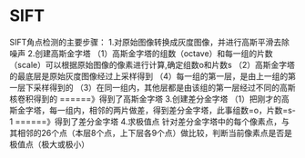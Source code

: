 # SIFT
SIFT角点检测的主要步骤：
1.对原始图像转换成灰度图像，并进行高斯平滑去除噪声
2.创建高斯金字塔
（1）高斯金字塔的组数（octave）和每一组的片数（scale）可以根据原始图像的像素进行计算,确定组数o和片数s
（2）高斯金字塔的最底层是原始灰度图像经过上采样得到
（4）每一组的第一层，是由上一组的第一层下采样得到的
（3）在同一组内，其他层都是由该组的第一层经过不同的高斯核卷积得到的
======》得到了高斯金字塔
3.创建差分金字塔
（1）把刚才的高斯金字塔，每一组内，相邻的两片做差，得到差分金字塔，此事组数=o，片数=s-1
======》得到了差分金字塔
4.求极值点
针对差分金字塔中的每个像素点，与其相邻的26个点（本层8个点，上下层各9个点）做比较，判断当前像素点是否是极值点（极大或极小）




